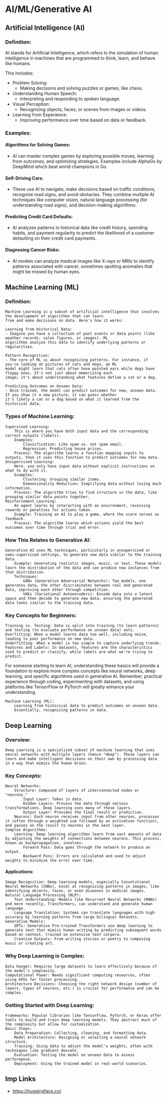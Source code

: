 # AI/ML/Generative AI


## Artificial Intelligence (AI)

### Definition:

AI stands for Artificial Intelligence, which refers to the simulation of human intelligence in machines that are
programmed to think, learn, and behave like humans.

This includes:
- Problem Solving: 
    - Making decisions and solving puzzles or games, like chess.
- Understanding Human Speech:
    - Interpreting and responding to spoken language.
- Visual Perception:
    - Recognizing objects, faces, or scenes from images or videos.
- Learning from Experience:
    - Improving performance over time based on data or feedback.


### Examples:

#### Algorithms for Solving Games:
- AI can master complex games by exploring possible moves, learning from outcomes, and optimizing strategies.
Examples include AlphaGo by DeepMind which beat world champions in Go.

#### Self-Driving Cars:
- These use AI to navigate, make decisions based on traffic conditions, recognize road signs, and avoid obstacles.
They combine multiple AI techniques like computer vision, natural language processing (for understanding road signs),
and decision-making algorithms.

#### Predicting Credit Card Defaults:
- AI analyzes patterns in historical data like credit history, spending habits, and payment regularity to predict the
likelihood of a customer defaulting on their credit card payments.

#### Diagnosing Cancer Risks:
- AI models can analyze medical images like X-rays or MRIs to identify patterns associated with cancer, sometimes
spotting anomalies that might be missed by human eyes.


## Machine Learning (ML)

### Definition:
    Machine Learning is a subset of artificial intelligence that involves the development of algorithms that can learn
    from and make decisions on data. Here's how it works:

    Learning from Historical Data: 
    - Imagine you have a collection of past events or data points (like weather records, sales figures, or images). ML
    algorithms analyze this data to identify underlying patterns or regularities.
    
    Pattern Recognition:
    - The core of ML is about recognizing patterns. For instance, if you're looking at pictures of cats and dogs, an ML
    model might learn that cats often have pointed ears while dogs have floppy ones. It's not just about memorizing each
    image; it's about understanding what features define a cat or a dog.
    
    Predicting Outcomes on Unseen Data:
    - Once trained, the model can predict outcomes for new, unseen data. If you show it a new picture, it can guess whether
    it's likely a cat or a dog based on what it learned from the historical data.


### Types of Machine Learning:

    Supervised Learning:
        This is where you have both input data and the corresponding correct outputs (labels). 
        Examples: 
            Classification: Like spam vs. not spam email.
            Regression: Predicting house prices.
        Process: The algorithm learns a function mapping inputs to outputs, then it uses this function to predict outcomes for new data.
    Unsupervised Learning:
        Here, you only have input data without explicit instructions on what to do with it. 
        Examples: 
            Clustering: Grouping similar items.
            Dimensionality Reduction: Simplifying data without losing much information.
        Process: The algorithm tries to find structure in the data, like grouping similar data points together.
    Reinforcement Learning:
        An agent learns by interacting with an environment, receiving rewards or penalties for actions taken.
        Example: Training an AI to play a game, where the score serves as feedback.
        Process: The algorithm learns which actions yield the best outcomes over time through trial and error.


### How This Relates to Generative AI:

    Generative AI uses ML techniques, particularly in unsupervised or semi-supervised settings, to generate new data similar to the training data. 
        Example: Generating realistic images, music, or text. These models learn the distribution of the data and can produce new instances from that distribution.
        Techniques: 
            GANs (Generative Adversarial Networks): Two models, one generates data, the other discriminates between real and generated data, improving each other through competition.
            VAEs (Variational Autoencoders): Encode data into a latent space and then decode to generate new data, ensuring the generated data looks similar to the training data.


### Key Concepts for Beginners:

    Training vs. Testing: Data is split into training (to learn patterns) and testing (to evaluate performance on unseen data) sets.
    Overfitting: When a model learns data too well, including noise, leading to poor performance on new data.
    Underfitting: When a model is too simple to capture underlying trends.
    Features and Labels: In datasets, features are the characteristics used to predict or classify, while labels are what we're trying to predict.


For someone starting to learn AI, understanding these basics will provide a foundation to explore more complex concepts like neural networks, deep learning, and specific algorithms used in generative AI. Remember, practical experience through coding, experimenting with datasets, and using platforms like TensorFlow or PyTorch will greatly enhance your understanding.

    Machine Learning (ML): 
        Learning from historical data to predict outcomes on unseen data. 
        Essentially, recognizing patterns in data.


## Deep Learning

### Overview:

    Deep Learning is a specialized subset of machine learning that uses neural networks with multiple layers (hence "deep"). These layers can learn and make intelligent decisions on their own by processing data in a way that mimics the human brain.


### Key Concepts:

    Neural Networks:
        Structure: Composed of layers of interconnected nodes or "neurons." 
            Input Layer: Takes in data.
            Hidden Layers: Process the data through various transformations. Deep learning uses many of these layers.
            Output Layer: Provides the final result or prediction.
        Neurons: Each neuron receives input from other neurons, processes it (often through a weighted sum followed by an activation function), and passes on the result to neurons in the next layer.
    Complex Algorithms:
        Learning: Deep learning algorithms learn from vast amounts of data by adjusting the weights of connections between neurons. This process, known as backpropagation, involves:
            Forward Pass: Data goes through the network to produce an output.
            Backward Pass: Errors are calculated and used to adjust weights to minimize the error over time.


#### Applications:

    Image Recognition: Deep learning models, especially Convolutional Neural Networks (CNNs), excel at recognizing patterns in images, like identifying objects, faces, or even diseases in medical images.
    Natural Language Processing (NLP): 
        Text Understanding: Models like Recurrent Neural Networks (RNNs) and more recently, Transformers, can understand and generate human language. 
        Language Translation: Systems can translate languages with high accuracy by learning patterns from large bilingual datasets.
    Generative Models: 
        GPTs: Generative Pre-trained Transformers use deep learning to generate text that mimics human writing by predicting subsequent words based on context, trained on extensive text corpora.
        Creative Outputs: From writing stories or poetry to composing music or creating art.


### Why Deep Learning is Complex:

    Data Hunger: Requires large datasets to learn effectively because of the model's complexity.
    Computational Power: Needs significant computing resources, often using GPUs for faster processing.
    Architecture Decisions: Choosing the right network design (number of layers, types of neurons, etc.) is crucial for performance and can be complex.


### Getting Started with Deep Learning:

    Frameworks: Popular libraries like TensorFlow, PyTorch, or Keras offer tools to build and train deep learning models. They abstract much of the complexity but allow for customization.
    Basic Steps:
        Data Preparation: Collecting, cleaning, and formatting data.
        Model Architecture: Designing or selecting a neural network structure.
        Training: Using data to adjust the model's weights, often with techniques like gradient descent.
        Evaluation: Testing the model on unseen data to assess performance.
        Deployment: Using the trained model in real-world scenarios.


## Imp Links
- https://huggingface.co/

